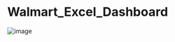 # Walmart_Excel_Dashboard

![image](https://github.com/Kapilverma22/Walmart_Excel_Dashboard/assets/143960720/bae78480-919b-45b9-a8c1-c90bb111c024)
